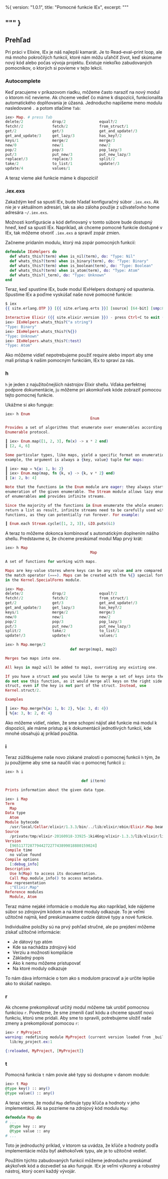 %{
  version: "1.0.1",
  title: "Pomocné funkcie IEx",
  excerpt: """
  
"""
}
---

## Prehľad

Pri práci v Elixire, IEx je náš najlepší kamarát.
Je to Read–eval–print loop, ale má mnoho pokročilých funkcií, ktoré nám môžu uľahčiť život, keď skúmame nový kód alebo počas vývoja projektu.
Existuje niekoľko zabudovaných pomocníkov, o ktorých si povieme v tejto lekcii.

### Autocomplete

Keď pracujeme v príkazovom riadku, môžeme často naraziť na nový modul o ktorom nič nevieme.
Ak chceme vedieť čo máme k dispozícii, funkcionalita automatického doplňovania je úžasná.
Jednoducho napíšeme meno modulu nasledované `.` a potom stlačíme `Tab`:

```elixir
iex> Map. # press Tab
delete/2             drop/2               equal?/2
fetch!/2             fetch/2              from_struct/1
get/2                get/3                get_and_update!/3
get_and_update/3     get_lazy/3           has_key?/2
keys/1               merge/2              merge/3
new/0                new/1                new/2
pop/2                pop/3                pop_lazy/3
put/3                put_new/3            put_new_lazy/3
replace!/3           replace/3            split/2
take/2               to_list/1            update!/3
update/4             values/1
```

A teraz vieme aké funkcie máme k dispozícii!

### .iex.exs

Zakaždým keď sa spustí IEx, bude hľadať konfiguračný súbor `.iex.exs`. Ak nie je v aktuálnom adresári, tak sa ako záloha použije z užívateľovho home adresára `~/.iex.exs`.

Možnosti konfigurácie a kód definovaný v tomto súbore bude dostupný hneď, keď sa spustí IEx. Napríklad, ak chceme pomocné funkcie dostupné v IEx, tak môžeme otvoriť `.iex.exs` a spraviť zopár zmien.

Začneme pridaním modulu, ktorý má zopár pomocných funkcií:

```elixir
defmodule IExHelpers do
  def whats_this?(term) when is_nil(term), do: "Type: Nil"
  def whats_this?(term) when is_binary(term), do: "Type: Binary"
  def whats_this?(term) when is_boolean(term), do: "Type: Boolean"
  def whats_this?(term) when is_atom(term), do: "Type: Atom"
  def whats_this?(_term), do: "Type: Unknown"
end
```

Teraz, keď spustíme IEx, bude modul IExHelpers dostupný od spustenia.
Spustime IEx a poďme vyskúšať naše nové pomocné funkcie:

```elixir
$ iex
{{ site.erlang.OTP }} [{{ site.erlang.erts }}] [source] [64-bit] [smp:8:8] [async-threads:10] [hipe] [kernel-poll:false] [dtrace]

Interactive Elixir ({{ site.elixir.version }}) - press Ctrl+C to exit (type h() ENTER for help)
iex> IExHelpers.whats_this?("a string")
"Type: Binary"
iex> IExHelpers.whats_this?(%{})
"Type: Unknown"
iex> IExHelpers.whats_this?(:test)
"Type: Atom"
```

Ako môžeme vidieť nepotrebujeme použiť require alebo import aby sme mali prístup k našim pomocným funkciám, IEx to spraví za nás.

### h

`h` je jeden z najužitočnejších nástrojov Elixir shellu.
Vďaka perfektnej podpore dokumentácie, ju môžeme pri akomkoľvek kóde zobraziť pomocou tejto pomocnej funkcie.

Ukážme si ako funguje:

```elixir
iex> h Enum
                                      Enum

Provides a set of algorithms that enumerate over enumerables according to the
Enumerable protocol.

┃ iex> Enum.map([1, 2, 3], fn(x) -> x * 2 end)
┃ [2, 4, 6]

Some particular types, like maps, yield a specific format on enumeration. For
example, the argument is always a {key, value} tuple for maps:

┃ iex> map = %{a: 1, b: 2}
┃ iex> Enum.map(map, fn {k, v} -> {k, v * 2} end)
┃ [a: 2, b: 4]

Note that the functions in the Enum module are eager: they always start the
enumeration of the given enumerable. The Stream module allows lazy enumeration
of enumerables and provides infinite streams.

Since the majority of the functions in Enum enumerate the whole enumerable and
return a list as result, infinite streams need to be carefully used with such
functions, as they can potentially run forever. For example:

┃ Enum.each Stream.cycle([1, 2, 3]), &IO.puts(&1)
```

A teraz to môžeme dokonca kombinovať s automatickým doplnením nášho shellu.
Predstavme si, že chceme preskúmať modul Map prvý krát:

```elixir
iex> h Map
                                      Map

A set of functions for working with maps.

Maps are key-value stores where keys can be any value and are compared using
the match operator (===). Maps can be created with the %{} special form defined
in the Kernel.SpecialForms module.

iex> Map.
delete/2             drop/2               equal?/2
fetch!/2             fetch/2              from_struct/1
get/2                get/3                get_and_update!/3
get_and_update/3     get_lazy/3           has_key?/2
keys/1               merge/2              merge/3
new/0                new/1                new/2
pop/2                pop/3                pop_lazy/3
put/3                put_new/3            put_new_lazy/3
split/2              take/2               to_list/1
update!/3            update/4             values/1

iex> h Map.merge/2
                             def merge(map1, map2)

Merges two maps into one.

All keys in map2 will be added to map1, overriding any existing one.

If you have a struct and you would like to merge a set of keys into the struct,
do not use this function, as it would merge all keys on the right side into the
struct, even if the key is not part of the struct. Instead, use
Kernel.struct/2.

Examples

┃ iex> Map.merge(%{a: 1, b: 2}, %{a: 3, d: 4})
┃ %{a: 3, b: 2, d: 4}
```

Ako môžeme vidieť, nielen, že sme schopní nájisť aké funkcie má modul k dispozícii, ale máme prístup aj k dokumentácii jednotlivých funkcií, kde mnohé obsahujú aj príklad použitia.

### i

Teraz zúžitkujeme naše novo získané znalosti o pomocnej funkcii `h` tým, že ju použijeme aby sme sa naučili viac o pomocnej funkcii `i`:

```elixir
iex> h i

                                  def i(term)

Prints information about the given data type.

iex> i Map
Term
  Map
Data type
  Atom
Module bytecode
  /usr/local/Cellar/elixir/1.3.3/bin/../lib/elixir/ebin/Elixir.Map.beam
Source
  /private/tmp/elixir-20160918-33925-1ki46ng/elixir-1.3.3/lib/elixir/lib/map.ex
Version
  [9651177287794427227743899018880159024]
Compile time
  no value found
Compile options
  [:debug_info]
Description
  Use h(Map) to access its documentation.
  Call Map.module_info() to access metadata.
Raw representation
  :"Elixir.Map"
Reference modules
  Module, Atom
```

Teraz máme nejaké informácie o module `Map` ako napríklad, kde nájdeme súbor so zdrojovým kódom a na ktoré moduly odkazuje. To je veľmi užitočné najmä, keď preskúmavame cudzie dátové typy a nové funkcie.

Individuálne položky sú na prvý pohľad stručné, ale po prejdení môžeme získať užitočné informácie:

- Je dátový typ atóm
- Kde sa nachádza zdrojový kód
- Verziu a možnosti kompilácie
- Základný popis
- Ako k nemu môžeme pristupovať
- Na ktoré moduly odkazuje

To nám dáva informácie o tom ako s modulom pracovať a je určite lepšie ako to skúšať naslepo.

### r

Ak chceme prekompilovať určitý modul môžeme tak urobiť pomocnou funkciou `r`. Povedzme, že sme zmenili časť kódu a chceme spustiť novú funkciu, ktorú sme pridali. Aby sme to spravili, potrebujeme uložiť naše zmeny a prekompilovať pomocou `r`:

```elixir
iex> r MyProject
warning: redefining module MyProject (current version loaded from _build/dev/lib/my_project/ebin/Elixir.MyProject.beam)
  lib/my_project.ex:1

{:reloaded, MyProject, [MyProject]}
```

### t

Pomocná funkcia `t` nám povie aké typy sú dostupne v danom module:

```elixir
iex> t Map
@type key() :: any()
@type value() :: any()
```

A teraz vieme, že modul `Map` definuje typy kľúča a hodnoty v jeho implementácii.
Ak sa pozrieme na zdrojový kód modulu `Map`:

```elixir
defmodule Map do
# ...
  @type key :: any
  @type value :: any
# ...
```

Toto je jednoduchý príklad, v ktorom sa uvádza, že kľúče a hodnoty podľa implementácie môžu byť akéhokoľvek typu, ale je to užitočné vedieť.

Použitím týchto zabudovaných funkcií môžeme jednoducho preskúmať akýkoľvek kód a dozvedieť sa ako funguje. IEx je veľmi výkonný a robustný nástroj, ktorý ocení každý vývojár.
